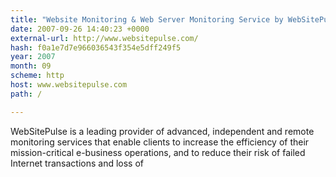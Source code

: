 ```yaml
---
title: "Website Monitoring & Web Server Monitoring Service by WebSitePulse"
date: 2007-09-26 14:40:23 +0000
external-url: http://www.websitepulse.com/
hash: f0a1e7d7e966036543f354e5dff249f5
year: 2007
month: 09
scheme: http
host: www.websitepulse.com
path: /

---
```


WebSitePulse is a leading provider of advanced, independent and remote monitoring services that enable clients to increase the efficiency of their mission-critical e-business operations, and to reduce their risk of failed Internet transactions and loss of
